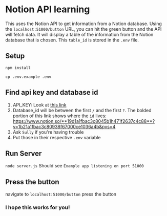 # Notion API learning

This uses the Notion API to get information from a Notion database. 
Using the `localhost:51000/button` URL, you can hit the green button and the API will fetch data. 
It will display a table of the information from the Notion database that is chosen. This `table_id` is stored in the `.env` file.

## **Setup**
`npm install` 

`cp .env.example .env`

## **Find api key and database id**
1. API_KEY: Look at [this link](https://developers.notion.com/docs/create-a-notion-integration#getting-started)
2. Database_id will be between the first `/` and the first `?`. The bolded portion of this link shows where the `id` lives: https://www.notion.so/**19d1a1fbac3c8045b1h471f2637c4c88**?v=1b21a1fbac3c80938f67000ce1036a4b&pvs=4
3. Ask `Sully` if you're having trouble
4. Put those in their respective `.env` variable

## **Run Server**
`node server.js`
Should see `Example app listening on port 51000`

## **Press the button**
navigate to `localhost:51000/button`
press the button

### I hope this works for you!
